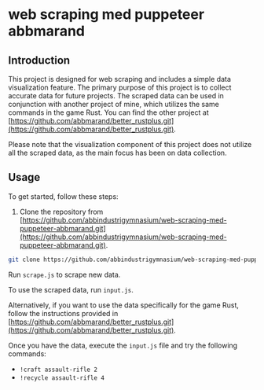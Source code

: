 # web scraping med puppeteer abbmarand

## Introduction
This project is designed for web scraping and includes a simple data visualization feature. The primary purpose of this project is to collect accurate data for future projects. The scraped data can be used in conjunction with another project of mine, which utilizes the same commands in the game Rust. You can find the other project at [https://github.com/abbmarand/better_rustplus.git](https://github.com/abbmarand/better_rustplus.git).

Please note that the visualization component of this project does not utilize all the scraped data, as the main focus has been on data collection.

## Usage
To get started, follow these steps:

1. Clone the repository from [https://github.com/abbindustrigymnasium/web-scraping-med-puppeteer-abbmarand.git](https://github.com/abbindustrigymnasium/web-scraping-med-puppeteer-abbmarand.git).

```bash
git clone https://github.com/abbindustrigymnasium/web-scraping-med-puppeteer-abbmarand.git
```
Run `scrape.js` to scrape new data.

To use the scraped data, run `input.js`.

Alternatively, if you want to use the data specifically for the game Rust, follow the instructions provided in [https://github.com/abbmarand/better_rustplus.git](https://github.com/abbmarand/better_rustplus.git).

Once you have the data, execute the `input.js` file and try the following commands:

- `!craft assault-rifle 2`
- `!recycle assault-rifle 4`
